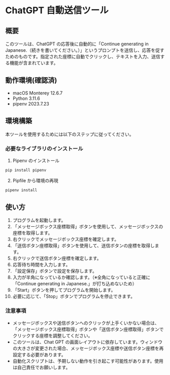 # ChatGPT 自動送信ツール

## 概要

このツールは、ChatGPT の応答後に自動的に「Continue generating in Japanese.（続きを書いてください。）」というプロンプトを送信し、応答を促すためのものです。指定された座標に自動でクリックし、テキストを入力、送信する機能が含まれています。

## 動作環境(確認済)

- macOS Monterey 12.6.7
- Python 3.11.6
- pipenv 2023.7.23

## 環境構築

本ツールを使用するためには以下のステップに従ってください。

### 必要なライブラリのインストール

1. Pipenv のインストール

```bash
pip install pipenv
```

2. Pipfile から環境の再現

```bash
pipenv install
```

## 使い方

1. プログラムを起動します。
1. 「メッセージボックス座標取得」ボタンを使用して、メッセージボックスの座標を取得します。
1. 右クリックでメッセージボックス座標を確定します。
1. 「送信ボタン座標取得」ボタンを使用して、送信ボタンの座標を取得します。
1. 右クリックで送信ボタン座標を確定します。
1. 応答待ち時間を入力します。
1. 「設定保存」ボタンで設定を保存します。
1. 入力が半角になっているか確認します。（※全角になっていると正確に「Continue generating in Japanese.」が打ち込めないため）
1. 「Start」ボタンを押してプログラムを開始します。
1. 必要に応じて、「Stop」ボタンでプログラムを停止できます。

### 注意事項

- メッセージボックスや送信ボタンへのクリックが上手くいかない場合は、「メッセージボックス座標取得」ボタンや「送信ボタン座標取得」ボタンでクリックする座標を調整してください。
- このツールは、Chat GPT の画面レイアウトに依存しています。ウィンドウの大きさが変更された場合、メッセージボックス座標や送信ボタン座標を再設定する必要があります。
- 自動化スクリプトは、予期しない動作を引き起こす可能性があります。使用は自己責任でお願いします。
